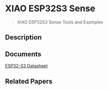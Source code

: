 # XIAO ESP32S3 Sense
> XIAO ESP32S3 Sense Tools and Examples

## Description


## Documents
[ESP32-S3 Datasheet](https://github.com/](https://github.com/SCorreiaPT/XIAO_ESP32S3_Sense/blob/main/Documents/OV2640-datasheet.pdf)https://github.com/SCorreiaPT/XIAO_ESP32S3_Sense/blob/main/Documents/OV2640-datasheet.pdf)


## Related Papers
